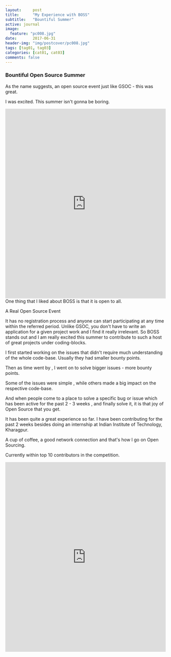 ```yaml
---
layout:     post
title:      "My Experience with BOSS"
subtitle:   "Bountiful Summer"
active: journal
image:
  feature: "pc008.jpg"
date:       2017-06-31
header-img: "img/postcover/pc008.jpg"
tags: [tag01, tag03]
categories: [cat01, cat03]
comments: false
---
```





### Bountiful Open Source Summer

As the name suggests, an open source event just like GSOC - this was great.

I was excited. This summer isn't gonna be boring.

<iframe src="http://lab.codingblocks.com/boss/" style="border:0; width:100%; height: 596px"></iframe>
One thing that I liked about BOSS is that it is open to all.

A Real Open Source Event

It has no registration process and anyone can start participating at any time within the referred period. Unlike GSOC, you don't have to write an application for a given project work and I find it really irrelevant. So BOSS stands out and I am really excited this summer to contribute to such a host of great projects under coding-blocks.

I first started working on the issues that didn't require much understanding of the whole code-base. Usually they had smaller bounty points.

Then as time went by , I went on to solve bigger issues - more bounty points.

Some of the issues were simple , while others made a big impact on the respective code-base.

And when people come to a place to solve a specific bug or issue which has been active for the past 2 - 3 weeks , and finally solve it, it is that joy of Open Source that you get.

It has been quite a great experience so far. I have been contributing for the past 2 weeks besides doing an internship at Indian Institute of Technology, Kharagpur.

A cup of coffee, a good network connection and that's how I go on Open Sourcing.


Currently within top 10 contributors in the competition.

<iframe src="http://boss.codingblocks.com/leaderboard/" style="border:0; width:100%; height: 596px"></iframe>
